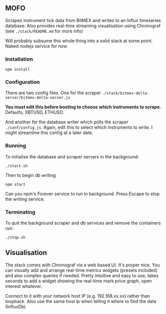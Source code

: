 
## MOFO

Scrapes instrument tick data from BitMEX and writes to an Influx timeseries database.
Also provides real-time streaming visualisation using Chronograf (see `./stack/README.md` for more info)

Will probably subsume this whole thing into a solid stack at some point. Naked nodejs service for now.

### Installation


```
npm install
```


### Configuration

There are two config files. One for the scraper `./stack/bitmex-delta-server/bitmex-delta-server.js`

**You must edit this before booting to choose which instruments to scrape.** Defaults; XBTUSD, ETHUSD.

And another for the database writer which polls the scraper `./conf/config.js`. Again, edit this to select which instruments to write. I might streamline this config at a later date.


### Running

To initialise the database and scraper servers in the background:

```
./start.sh
```

Then to begin db writing

```
npm start
```
Can you npm's Forever service to run in background.
Press Escape to stop the writing service.

### Terminating

To quit the background scraper and db services and remove the containers run:

```
./stop.sh
```


## Visualisation

The stack comes with Chronograf via a web based UI. It's proper nice. You can visually add and arrange real-time metrics widgets (presets included) and also complex queries if needed. Pretty intuitive and easy to use, takes seconds to add a widget showing the real-time mark price graph, open interest whatever. 

Connect to it with your network host IP (e.g. 192.168.xx.xx) rather than loopback. Also use the same host ip when telling it where to find the data (InfluxDb) 
